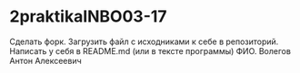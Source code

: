 # 2praktikaINBO03-17
Сделать форк. Загрузить файл с исходниками к себе в репозиторий. Написать у себя в README.md (или в тексте программы) ФИО.
Волегов Антон Алексеевич
